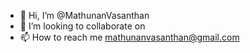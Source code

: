 - 👋 Hi, I’m @MathunanVasanthan
- 💞️ I’m looking to collaborate on 
- 📫 How to reach me mathunanvasanthan@gmail.com

<!---
MathunanVasanthan/MathunanVasanthan is a ✨ special ✨ repository because its `README.md` (this file) appears on your GitHub profile.
You can click the Preview link to take a look at your changes.
--->
